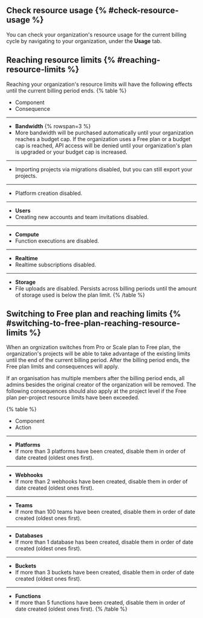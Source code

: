 ## Check resource usage {% #check-resource-usage %}

You can check your organization's resource usage for the current billing cycle by navigating to your organization, under the **Usage** tab.

## Reaching resource limits {% #reaching-resource-limits %}

Reaching your organization's resource limits will have the following effects until the current billing period ends.
{% table %}

-   Component
-   Consequence

---

-   **Bandwidth** {% rowspan=3 %}
-   More bandwidth will be purchased automatically until your organization reaches a budget cap. If the organization uses a Free plan or a budget cap is reached, API access will be denied until your organization's plan is upgraded or your budget cap is increased.

---

-   Importing projects via migrations disabled, but you can still export your projects.

---

-   Platform creation disabled.

---

-   **Users**
-   Creating new accounts and team invitations disabled.

---

-   **Compute**
-   Function executions are disabled.

---

-   **Realtime**
-   Realtime subscriptions disabled.

---

-   **Storage**
-   File uploads are disabled. Persists across billing periods until the amount of storage used is below the plan limit.
{% /table %}

## Switching to Free plan and reaching limits {% #switching-to-free-plan-reaching-resource-limits %}

When an orgnization switches from Pro or Scale plan to Free plan, the organization's projects will be able to take advantage of the existing limits until the end of the current billing period.
After the billing period ends, the Free plan limits and consequences will apply.

If an organisation has multiple members after the billing period ends, all admins besides the original creator of the organization will be removed.
The following consequences should also apply at the project level if the Free plan per-project resource limits have been exceeded.

{% table %}

-   Component
-   Action

---

-   **Platforms**
-   If more than 3 platforms have been created, disable them in order of date created (oldest ones first).

---

-   **Webhooks**
-   If more than 2 webhooks have been created, disable them in order of date created (oldest ones first).

---

-   **Teams**
-   If more than 100 teams have been created, disable them in order of date created (oldest ones first).

---

-   **Databases**
-   If more than 1 database has been created, disable them in order of date created (oldest ones first).

---

-   **Buckets**
-   If more than 3 buckets have been created, disable them in order of date created (oldest ones first).

---

-   **Functions**
-   If more than 5 functions have been created, disable them in order of date created (oldest ones first).
{% /table %}
